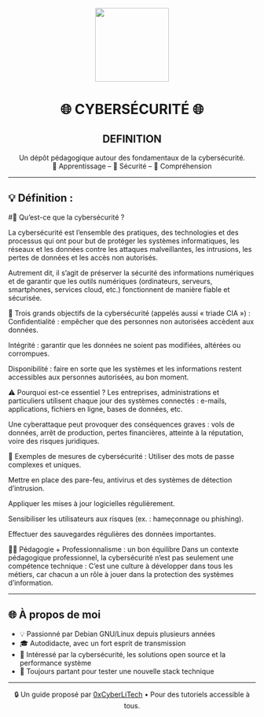 
<p align="center">
  <img src="https://avatars.githubusercontent.com/u/167217017?s=400&u=d983b9423c4eb8cdb9bfe8b14f505be5c894d6bc&v=4" width="150" />
</p>

<h1 align="center">🌐 CYBERSÉCURITÉ 🌐</h1>
<h2 align="center">DEFINITION</h2>

<p align="center">
  Un dépôt pédagogique autour des fondamentaux de la cybersécurité.<br>
  📘 Apprentissage – 🔐 Sécurité – 🧠 Compréhension
</p>

---

## 💡 Définition :

#👋 Qu’est-ce que la cybersécurité ?

La cybersécurité est l’ensemble des pratiques, des technologies et des processus qui ont pour but de protéger les systèmes informatiques, les réseaux et les données contre les attaques malveillantes, les intrusions, les pertes de données et les accès non autorisés.

Autrement dit, il s’agit de préserver la sécurité des informations numériques et de garantir que les outils numériques (ordinateurs, serveurs, smartphones, services cloud, etc.) fonctionnent de manière fiable et sécurisée.

🎯 Trois grands objectifs de la cybersécurité (appelés aussi « triade CIA ») :
Confidentialité : empêcher que des personnes non autorisées accèdent aux données.

Intégrité : garantir que les données ne soient pas modifiées, altérées ou corrompues.

Disponibilité : faire en sorte que les systèmes et les informations restent accessibles aux personnes autorisées, au bon moment.

⚠️ Pourquoi est-ce essentiel ?
Les entreprises, administrations et particuliers utilisent chaque jour des systèmes connectés : e-mails, applications, fichiers en ligne, bases de données, etc.

Une cyberattaque peut provoquer des conséquences graves : vols de données, arrêt de production, pertes financières, atteinte à la réputation, voire des risques juridiques.

🧰 Exemples de mesures de cybersécurité :
Utiliser des mots de passe complexes et uniques.

Mettre en place des pare-feu, antivirus et des systèmes de détection d’intrusion.

Appliquer les mises à jour logicielles régulièrement.

Sensibiliser les utilisateurs aux risques (ex. : hameçonnage ou phishing).

Effectuer des sauvegardes régulières des données importantes.

👨‍🏫 Pédagogie + Professionnalisme : un bon équilibre
Dans un contexte pédagogique professionnel, la cybersécurité n’est pas seulement une compétence technique :
C’est une culture à développer dans tous les métiers, car chacun a un rôle à jouer dans la protection des systèmes d’information.

---

## 🌐 À propos de moi

- 💡 Passionné par Debian GNU/Linux depuis plusieurs années
- 🎓 Autodidacte, avec un fort esprit de transmission
- 🔐 Intéressé par la cybersécurité, les solutions open source et la performance système
- 🧪 Toujours partant pour tester une nouvelle stack technique

---

<p align="center">
  🔒 Un guide proposé par <a href="https://github.com/0xCyberLiTech">0xCyberLiTech</a> • Pour des tutoriels accessible à tous.
</p>



